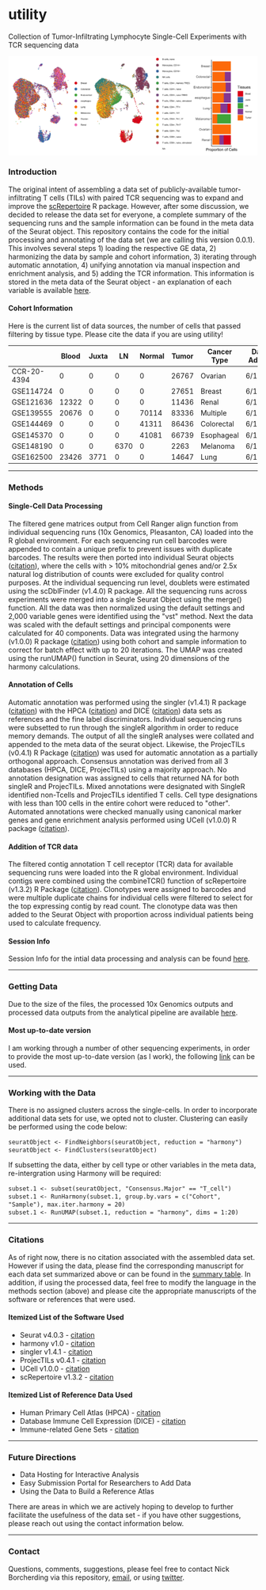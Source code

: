 # utility
Collection of Tumor-Infiltrating Lymphocyte Single-Cell Experiments with TCR sequencing data

<img align="center" src="https://github.com/ncborcherding/utility/blob/dev/UMAP/banner.jpg">

### Introduction
The original intent of assembling a data set of publicly-available tumor-infiltrating T cells (TILs) with paired TCR sequencing was to expand 
and improve the [scRepertoire](https://github.com/ncborcherding/scRepertoire) R package. However, after some discussion, we decided to release 
the data set for everyone, a complete summary of the sequencing runs and the sample information can be found in the meta data of the Seurat object. 
This repository contains the code for the initial processing and annotating of the data set (we are calling this version 0.0.1). 
This involves several steps 1) loading the respective GE data, 2) harmonizing the data by sample and cohort information, 
3) iterating through automatic annotation, 4) unifying annotation via manual inspection and enrichment analysis, and 5) adding the TCR information. This information is stored in the meta data of the Seurat object - an explanation of each variable is available [here](https://github.com/ncborcherding/utility/blob/dev/summaryInfo/meta.data.headers.txt).

#### Cohort Information
Here is the current list of data sources, the number of cells that passed filtering by tissue type. Please cite the data if you are using utility!

|             | Blood | Juxta | LN   | Normal | Tumor | Cancer Type | Date Added | Citation |
|-------------|-------|-------|------|--------|-------|-------------|------------|----------|
| CCR-20-4394 | 0     | 0     | 0    | 0      | 26767 | Ovarian     | 6/19/21 |[cite](https://clincancerres.aacrjournals.org/content/early/2021/06/10/1078-0432.CCR-20-4394) |
| GSE114724   | 0     | 0     | 0    | 0      | 27651 | Breast      | 6/19/21 |[cite](https://pubmed.ncbi.nlm.nih.gov/29961579/) |
| GSE121636   | 12322 | 0     | 0    | 0      | 11436 | Renal       | 6/19/21 |[cite](https://pubmed.ncbi.nlm.nih.gov/33504936/) |
| GSE139555   | 20676 | 0     | 0    | 70114  | 83336 | Multiple    | 6/19/21 |[cite](https://pubmed.ncbi.nlm.nih.gov/32103181/) |
| GSE144469   | 0     | 0     | 0    | 41311  | 86436 | Colorectal  | 6/19/21 |[cite](https://pubmed.ncbi.nlm.nih.gov/32603654/) |
| GSE145370   | 0     | 0     | 0    | 41081  | 66739 | Esophageal  | 6/19/21 |[cite](https://pubmed.ncbi.nlm.nih.gov/33293583/) |
| GSE148190   | 0     | 0     | 6370 | 0      | 2263  | Melanoma    | 6/19/21 |[cite](https://pubmed.ncbi.nlm.nih.gov/32539073/) |
| GSE162500   | 23426 | 3771  | 0    | 0      | 14647 | Lung        | 6/19/21 |[cite](https://pubmed.ncbi.nlm.nih.gov/33514641/) |

*****
### Methods

#### Single-Cell Data Processing
The filtered gene matrices output from Cell Ranger align function  from individual sequencing runs (10x Genomics, Pleasanton, CA) loaded into the R global environment. For each sequencing run cell barcodes were appended to contain a unique prefix to prevent issues with duplicate barcodes. The results were then ported into individual Seurat objects ([citation](https://pubmed.ncbi.nlm.nih.gov/34062119/)), where the cells with > 10% mitochondrial genes and/or 2.5x natural log distribution of counts were excluded for quality control purposes. At the individual sequencing run level, doublets were estimated using the scDblFinder (v1.4.0) R package. All the sequencing runs across experiments were merged into a single Seurat Object using the merge() function. All the data was then normalized using the default settings and 2,000 variable genes were identified using the "vst" method. Next the data was scaled with the default settings and principal components were calculated for 40 components. Data was integrated using the harmony (v1.0.0) R package ([citation](https://pubmed.ncbi.nlm.nih.gov/31740819/)) using both cohort and sample information to correct for batch effect with up to 20 iterations. The UMAP was created using the runUMAP() function in Seurat, using 20 dimensions of the harmony calculations. 

#### Annotation of Cells

Automatic annotation was performed using the singler (v1.4.1) R package ([citation](https://pubmed.ncbi.nlm.nih.gov/30643263/)) with the HPCA ([citation](https://pubmed.ncbi.nlm.nih.gov/24053356/)) and DICE ([citation](https://pubmed.ncbi.nlm.nih.gov/30449622/)) data sets as references and the fine label discriminators. Individual sequencing runs were subsetted to run through the singleR algorithm in order to reduce memory demands. The output of all the singleR analyses were collated and appended to the meta data of the seurat object. Likewise, the ProjecTILs (v0.4.1) R Package ([citation](https://pubmed.ncbi.nlm.nih.gov/34017005/)) was used for automatic annotation as a partially orthogonal approach. Consensus annotation was derived from all 3 databases (HPCA, DICE, ProjecTILs) using a majority approach. No annotation designation was assigned to cells that returned NA for both singleR and ProjecTILs. Mixed annotations were designated with SingleR identified non-Tcells and ProjecTILs identified T cells. Cell type designations with less than 100 cells in the entire cohort were reduced to "other". Automated annotations were checked manually using canonical marker genes and gene enrichment analysis performed using UCell (v1.0.0) R package ([citation](https://www.biorxiv.org/content/10.1101/2021.04.13.439670v1)).

#### Addition of TCR data

The filtered contig annotation T cell receptor (TCR) data for available sequencing runs were loaded into the R global environment. Individual contigs were combined using the combineTCR() function of scRepertoire (v1.3.2) R Package ([citation](https://www.ncbi.nlm.nih.gov/pmc/articles/PMC7400693/)). Clonotypes were assigned to barcodes and were multiple duplicate chains for individual cells were filtered to select for the top expressing contig by read count. The clonotype data was then added to the Seurat Object with proportion across individual patients being used to calculate frequency.

#### Session Info

Session Info for the intial data processing and analysis can be found [here](https://github.com/ncborcherding/utility/blob/dev/summaryInfo/sessionInfo.txt).

*****
### Getting Data

Due to the size of the files, the processed 10x Genomics outputs and processed data outputs from the analytical pipeline are available [here](https://zenodo.org/record/4995299).

#### Most up-to-date version

I am working through a number of other sequencing experiments, in order to provide the most up-to-date version (as I work), the following [link](https://drive.google.com/drive/folders/1Y8fGXIRxIfEk1BiQ4X2MC0CTznkXf_AW?usp=sharing) can be used.

******
### Working with the Data

There is no assigned clusters across the single-cells. In order to incorporate additional data sets for use, we opted not to cluster. Clustering can easily be performed using the code below:

```
seuratObject <- FindNeighbors(seuratObject, reduction = "harmony") 
seuratObject <- FindClusters(seuratObject)
```

If subsetting the data, either by cell type or other variables in the meta data, re-intergration using Harmony will be required:

```
subset.1 <- subset(seuratObject, "Consensus.Major" == "T_cell")
subset.1 <- RunHarmony(subset.1, group.by.vars = c("Cohort", "Sample"), max.iter.harmony = 20)
subset.1 <- RunUMAP(subset.1, reduction = "harmony", dims = 1:20)
```

*****
### Citations

As of right now, there is no citation associated with the assembled data set. However if using the data, please find the corresponding manuscript for 
each data set summarized above or can be found in the [summary table](https://github.com/ncborcherding/utility/blob/dev/summaryInfo/cohortSummaryTable.csv). In addition, if using the processed data, feel free to modify the language in the 
methods section (above) and please cite the appropriate manuscripts of the software or references that were used.

#### Itemized List of the Software Used
* Seurat v4.0.3 - [citation](https://pubmed.ncbi.nlm.nih.gov/34062119/)  
* harmony v1.0 - [citation](https://pubmed.ncbi.nlm.nih.gov/31740819/)  
* singler v1.4.1 - [citation](https://pubmed.ncbi.nlm.nih.gov/30643263/)  
* ProjecTILs v0.4.1 - [citation](https://pubmed.ncbi.nlm.nih.gov/34017005/)
* UCell v1.0.0 - [citation](https://www.biorxiv.org/content/10.1101/2021.04.13.439670v1)  
* scRepertoire v1.3.2 - [citation](https://www.ncbi.nlm.nih.gov/pmc/articles/PMC7400693/)  

#### Itemized List of Reference Data Used
* Human Primary Cell Atlas (HPCA) - [citation](https://pubmed.ncbi.nlm.nih.gov/24053356/)  
* Database Immune Cell Expression (DICE) - [citation](https://pubmed.ncbi.nlm.nih.gov/30449622/)  
* Immune-related Gene Sets - [citation](https://pubmed.ncbi.nlm.nih.gov/29961579/)

*****
### Future Directions

* Data Hosting for Interactive Analysis
* Easy Submission Portal for Researchers to Add Data
* Using the Data to Build a Reference Atlas

There are areas in which we are actively hoping to develop to further facilitate the usefulness of the data set - if you have other suggestions, please reach out using the contact information below.

*****
### Contact
Questions, comments, suggestions, please feel free to contact Nick Borcherding via this repository, [email](mailto:ncborch@gmail.com), or using [twitter](https://twitter.com/theHumanBorch). 
